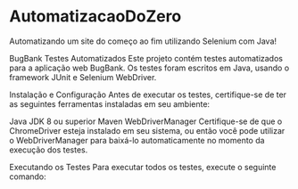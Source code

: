 # AutomatizacaoDoZero
Automatizando um site do começo ao fim utilizando Selenium com Java!

BugBank Testes Automatizados
Este projeto contém testes automatizados para a aplicação web BugBank. Os testes foram escritos em Java, usando o framework JUnit e Selenium WebDriver.

Instalação e Configuração
Antes de executar os testes, certifique-se de ter as seguintes ferramentas instaladas em seu ambiente:

Java JDK 8 ou superior
Maven
WebDriverManager
Certifique-se de que o ChromeDriver esteja instalado em seu sistema, ou então você pode utilizar o WebDriverManager para baixá-lo automaticamente no momento da execução dos testes.

Executando os Testes
Para executar todos os testes, execute o seguinte comando:
